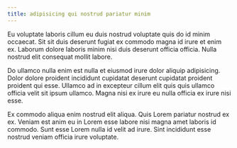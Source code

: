 ```yaml
---
title: adipisicing qui nostrud pariatur minim
---
```


Eu voluptate laboris cillum eu duis nostrud voluptate quis do id minim occaecat. Sit sit duis deserunt fugiat ex commodo magna id irure et enim ex. Laborum dolore laboris minim nisi duis deserunt officia officia. Nulla nostrud elit consequat mollit labore.

Do ullamco nulla enim est nulla et eiusmod irure dolor aliquip adipisicing. Dolor dolore proident incididunt cupidatat deserunt cupidatat proident proident qui esse. Ullamco ad in excepteur cillum elit quis quis ullamco officia velit sit ipsum ullamco. Magna nisi ex irure eu nulla officia ex irure nisi esse.

Ex commodo aliqua enim nostrud elit aliqua. Quis Lorem pariatur nostrud ex ex. Veniam est anim eu in Lorem esse labore nisi magna amet laboris id commodo. Sunt esse Lorem nulla id velit ad irure. Sint incididunt esse nostrud veniam officia irure voluptate.